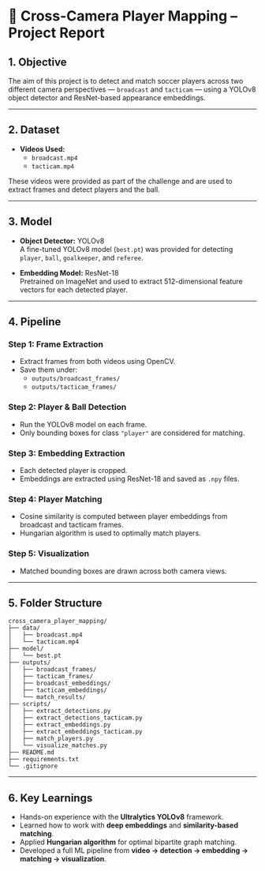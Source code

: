 # 📄 Cross-Camera Player Mapping – Project Report

## 1. Objective

The aim of this project is to detect and match soccer players across two different camera perspectives — `broadcast` and `tacticam` — using a YOLOv8 object detector and ResNet-based appearance embeddings.

---

## 2. Dataset

- **Videos Used:**
  - `broadcast.mp4`
  - `tacticam.mp4`

These videos were provided as part of the challenge and are used to extract frames and detect players and the ball.

---

## 3. Model

- **Object Detector:** YOLOv8  
  A fine-tuned YOLOv8 model (`best.pt`) was provided for detecting `player`, `ball`, `goalkeeper`, and `referee`.

- **Embedding Model:** ResNet-18  
  Pretrained on ImageNet and used to extract 512-dimensional feature vectors for each detected player.

---

## 4. Pipeline

### Step 1: Frame Extraction
- Extract frames from both videos using OpenCV.
- Save them under:
  - `outputs/broadcast_frames/`
  - `outputs/tacticam_frames/`

### Step 2: Player & Ball Detection
- Run the YOLOv8 model on each frame.
- Only bounding boxes for class `"player"` are considered for matching.

### Step 3: Embedding Extraction
- Each detected player is cropped.
- Embeddings are extracted using ResNet-18 and saved as `.npy` files.

### Step 4: Player Matching
- Cosine similarity is computed between player embeddings from broadcast and tacticam frames.
- Hungarian algorithm is used to optimally match players.

### Step 5: Visualization
- Matched bounding boxes are drawn across both camera views.

---

## 5. Folder Structure

```
cross_camera_player_mapping/
├── data/
│   ├── broadcast.mp4
│   └── tacticam.mp4
├── model/
│   └── best.pt
├── outputs/
│   ├── broadcast_frames/
│   ├── tacticam_frames/
│   ├── broadcast_embeddings/
│   ├── tacticam_embeddings/
│   └── match_results/
├── scripts/
│   ├── extract_detections.py
│   ├── extract_detections_tacticam.py
│   ├── extract_embeddings.py
│   ├── extract_embeddings_tacticam.py
│   ├── match_players.py
│   └── visualize_matches.py
├── README.md
├── requirements.txt
└── .gitignore
```

---

## 6. Key Learnings

- Hands-on experience with the **Ultralytics YOLOv8** framework.
- Learned how to work with **deep embeddings** and **similarity-based matching**.
- Applied **Hungarian algorithm** for optimal bipartite graph matching.
- Developed a full ML pipeline from **video → detection → embedding → matching → visualization**.

